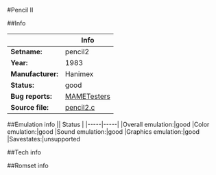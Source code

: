 #Pencil II

##Info

||Info|
|-----|-----|
|**Setname:**|pencil2
|**Year:**|1983
|**Manufacturer:**|Hanimex
|**Status:**|good
|**Bug reports:**|[MAMETesters](http://mametesters.org/view_all_set.php?type=1&temporary=y&search=pencil2.c)
|**Source file:**|[pencil2.c](https://github.com/mamedev/mame/blob/master/src/mess/drivers/pencil2.c)

##Emulation info
|| Status |
|-----|-----|
|Overall emulation:|good
|Color emulation:|good
|Sound emulation:|good
|Graphics emulation:|good
|Savestates:|unsupported

##Tech info

##Romset info

<!--- START OF EDITED COMMENT DO NOT TOUCH TEXT ABOVE-->
